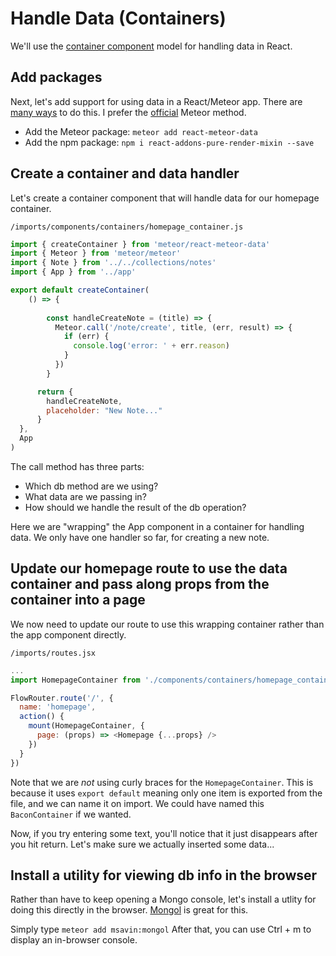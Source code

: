 # Handle Data (Containers)

We'll use the [container component](https://medium.com/@learnreact/container-components-c0e67432e005#.5se1cppmo) model for handling data in React.

## Add packages
Next, let's add support for using data in a React/Meteor app. There are [many ways](https://www.discovermeteor.com/blog/data-loading-react/) to do this.  I prefer the [official](http://guide.meteor.com/react.html) Meteor method.

- Add the Meteor package: ```meteor add react-meteor-data```
- Add the npm package: ```npm i react-addons-pure-render-mixin --save```


## Create a container and data handler 
Let's create a container component that will handle data for our homepage container.

``` /imports/components/containers/homepage_container.js ```

```js
import { createContainer } from 'meteor/react-meteor-data'
import { Meteor } from 'meteor/meteor'
import { Note } from '../../collections/notes'
import { App } from '../app'

export default createContainer(
	() => {
		
		const handleCreateNote = (title) => {
		  Meteor.call('/note/create', title, (err, result) => {
            if (err) {
              console.log('error: ' + err.reason)
            }
          })
		}

	  return {
	  	handleCreateNote,
        placeholder: "New Note..."
	  }
  },
  App
)
```


The call method has three parts:
- Which db method are we using?
- What data are we passing in?
- How should we handle the result of the db operation?

Here we are "wrapping" the App component in a container for handling data.  We only have one handler so far, for creating a new note.

## Update our homepage route to use the data container and pass along props from the container into a page

We now need to update our route to use this wrapping container rather than the app component directly.

``` /imports/routes.jsx ```

```js
...
import HomepageContainer from './components/containers/homepage_container'

FlowRouter.route('/', {
  name: 'homepage',
  action() {
    mount(HomepageContainer, {
      page: (props) => <Homepage {...props} />
    })
  }
})
```
Note that we are _not_ using curly braces for the ``` HomepageContainer ```. This is because it uses ``` export default ``` meaning only one item is exported from the file, and we can name it on import.  We could have named this ``` BaconContainer ``` if we wanted.

Now, if you try entering some text, you'll notice that it just disappears after you hit return.  Let's make sure we actually inserted some data...

## Install a utility for viewing db info in the browser

Rather than have to keep opening a Mongo console, let's install a utlity for doing this directly in the browser.  [Mongol](https://github.com/msavin/Mongol) is great for this.

Simply type ``` meteor add msavin:mongol ```
After that, you can use Ctrl + m to display an in-browser console.

